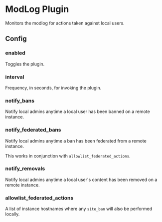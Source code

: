 # ModLog Plugin

Monitors the modlog for actions taken against local users.

## Config

### enabled

Toggles the plugin.

### interval

Frequency, in seconds, for invoking the plugin.

### notify_bans

Notify local admins anytime a local user has been banned on a remote instance.

### notify_federated_bans

Notify local admins anytime a ban has been federated from a remote instance.

This works in conjunction with `allowlist_federated_actions`.

### notify_removals

Notify local admins anytime a local user's content has been removed on a remote instance.

### allowlist_federated_actions

A list of instance hostnames where any `site_ban` will also be performed locally.